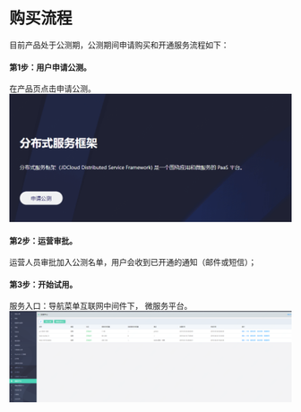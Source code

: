 # 购买流程

目前产品处于公测期，公测期间申请购买和开通服务流程如下：

####   第1步：用户申请公测。
在产品页点击申请公测。
  ![](../../../../image/Internet-Middleware/JD-Distributed-Service-Framework/gcsq.png)

####   第2步：运营审批。
运营人员审批加入公测名单，用户会收到已开通的通知（邮件或短信）；

####   第3步：开始试用。
服务入口：导航菜单互联网中间件下， 微服务平台。
![](../../../../image/Internet-Middleware/JD-Distributed-Service-Framework/zczx-list.png)

